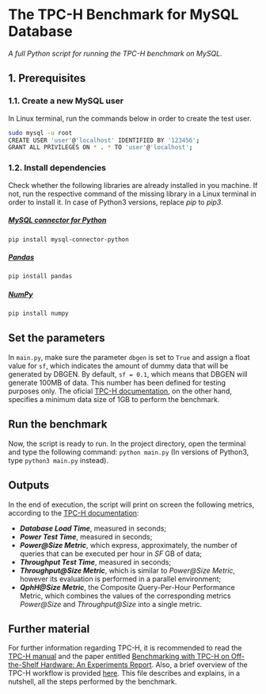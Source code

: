# The TPC-H Benchmark for MySQL Database

*A full Python script for running the TPC-H benchmark on MySQL.*

## 1. Prerequisites

### 1.1. Create a new MySQL user

In Linux terminal, run the commands below in order to create the test user.

```bash
sudo mysql -u root
CREATE USER 'user'@'localhost' IDENTIFIED BY '123456';
GRANT ALL PRIVILEGES ON * . * TO 'user'@'localhost';
```

### 1.2. Install dependencies

Check whether the following libraries are already installed in you machine. If not, run the respective command of the missing library in a Linux terminal in order to install it. In case of Python3 versions, replace *pip* to *pip3*.

##### [MySQL connector for Python](https://dev.mysql.com/doc/connector-python/en/connector-python-installation-binary.html)
```bash
pip install mysql-connector-python
```
##### [Pandas](https://pandas.pydata.org)
```bash
pip install pandas
```
##### [NumPy](https://numpy.org)
```bash
pip install numpy
```
## Set the parameters

In `main.py`, make sure the parameter `dbgen` is set to `True` and assign a float value for `sf`, which indicates the amount of dummy data that will be generated by DBGEN. By default, `sf = 0.1`, which means that DBGEN will generate 100MB of data. This number has been defined for testing purposes only. The oficial [TPC-H documentation](documentation/tpc-h_v2.18.0.pdf), on the other hand, specifies a minimum data size of 1GB to perform the benchmark.

## Run the benchmark
Now, the script is ready to run. In the project directory, open the terminal and type the following command: `python main.py` (In versions of Python3, type `python3 main.py` instead). 

## Outputs

In the end of execution, the script will print on screen the following metrics, according to the [TPC-H documentation](documentation/tpc-h_v2.18.0.pdf):

- ***Database Load Time***, measured in seconds;
- ***Power Test Time***, measured in seconds;
- ***Power@Size Metric***, which express, approximately, the number of queries that can be executed per hour in *SF* GB of data;
- ***Throughput Test Time***, measured in seconds;
- ***Throughput@Size Metric***, which is similar to *Power@Size Metric*, however its evaluation is performed in a parallel environment;
- ***QphH@Size Metric***, the Composite Query-Per-Hour Performance Metric, which combines the values of the corresponding metrics   *Power@Size* and *Throughput@Size* into a single metric.

## Further material

For further information regarding TPC-H, it is recommended to read the [TPC-H manual](documentation/tpc-h_v2.18.0.pdf) and the paper entitled [Benchmarking with TPC-H on Off-the-Shelf Hardware: An Experiments Report](documentation/tpch_benchmark_paper.pdf). Also, a brief overview of the TPC-H workflow is provided [here](documentation/tpch_workflow.pdf). This file describes and explains, in a nutshell, all the steps performed by the benchmark.
